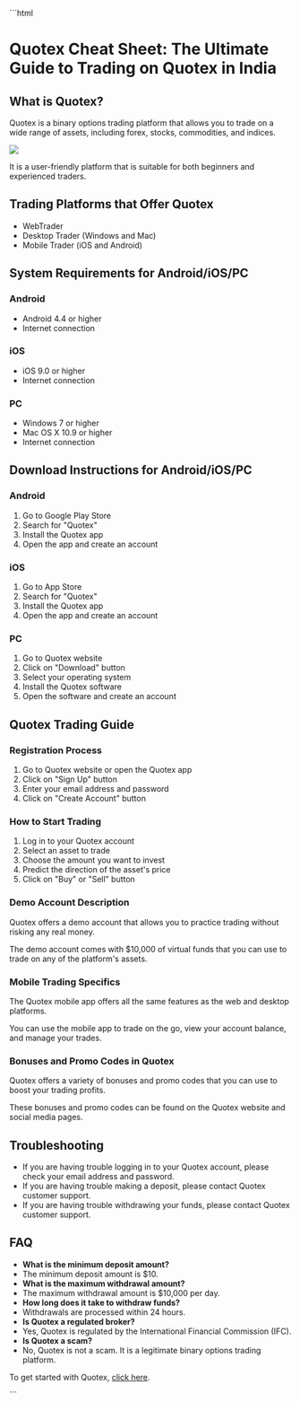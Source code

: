\`\`\`html

# Quotex Cheat Sheet: The Ultimate Guide to Trading on Quotex in India

## What is Quotex?

Quotex is a binary options trading platform that allows you to trade on
a wide range of assets, including forex, stocks, commodities, and
indices.

[![](https://static.quotex.io/files/4_en/300_250.jpg)](https://traff.sbs/brokerqxlid)

It is a user-friendly platform that is suitable for both beginners and
experienced traders.

## Trading Platforms that Offer Quotex

-   WebTrader
-   Desktop Trader (Windows and Mac)
-   Mobile Trader (iOS and Android)

## System Requirements for Android/iOS/PC

### Android

-   Android 4.4 or higher
-   Internet connection

### iOS

-   iOS 9.0 or higher
-   Internet connection

### PC

-   Windows 7 or higher
-   Mac OS X 10.9 or higher
-   Internet connection

## Download Instructions for Android/iOS/PC

### Android

1.  Go to Google Play Store
2.  Search for "Quotex"
3.  Install the Quotex app
4.  Open the app and create an account

### iOS

1.  Go to App Store
2.  Search for "Quotex"
3.  Install the Quotex app
4.  Open the app and create an account

### PC

1.  Go to Quotex website
2.  Click on "Download" button
3.  Select your operating system
4.  Install the Quotex software
5.  Open the software and create an account

## Quotex Trading Guide

### Registration Process

1.  Go to Quotex website or open the Quotex app
2.  Click on "Sign Up" button
3.  Enter your email address and password
4.  Click on "Create Account" button

### How to Start Trading

1.  Log in to your Quotex account
2.  Select an asset to trade
3.  Choose the amount you want to invest
4.  Predict the direction of the asset\'s price
5.  Click on "Buy" or "Sell" button

### Demo Account Description

Quotex offers a demo account that allows you to practice trading without
risking any real money.

The demo account comes with \$10,000 of virtual funds that you can use
to trade on any of the platform\'s assets.

### Mobile Trading Specifics

The Quotex mobile app offers all the same features as the web and
desktop platforms.

You can use the mobile app to trade on the go, view your account
balance, and manage your trades.

### Bonuses and Promo Codes in Quotex

Quotex offers a variety of bonuses and promo codes that you can use to
boost your trading profits.

These bonuses and promo codes can be found on the Quotex website and
social media pages.

## Troubleshooting

-   If you are having trouble logging in to your Quotex account, please
    check your email address and password.
-   If you are having trouble making a deposit, please contact Quotex
    customer support.
-   If you are having trouble withdrawing your funds, please contact
    Quotex customer support.

## FAQ

-   **What is the minimum deposit amount?**
-   The minimum deposit amount is \$10.
-   **What is the maximum withdrawal amount?**
-   The maximum withdrawal amount is \$10,000 per day.
-   **How long does it take to withdraw funds?**
-   Withdrawals are processed within 24 hours.
-   **Is Quotex a regulated broker?**
-   Yes, Quotex is regulated by the International Financial Commission
    (IFC).
-   **Is Quotex a scam?**
-   No, Quotex is not a scam. It is a legitimate binary options trading
    platform.

To get started with Quotex, [click
here](\%22https://traff.sbs/brokerqxsignup\%22).

\`\`\`

